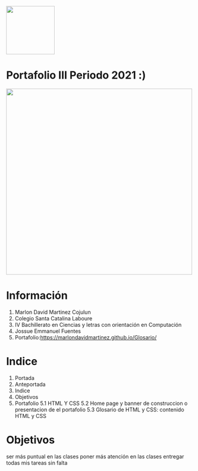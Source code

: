 
<img width="130px" 
 src="https://encrypted-tbn0.gstatic.com/images?q=tbn:ANd9GcTgthFV8LMZfQBehft87qqGFEVkRzptcNfrE5AqL5BgvqPN_Os3sjtThjxvm4mphC7w28Q&usqp=CAU">

# Portafolio III Periodo 2021 :)

<img width="500px" src="https://images.unsplash.com/photo-1563019589-7e7db5152430?ixlib=rb-1.2.1&ixid=MnwxMjA3fDB8MHxwaG90by1wYWdlfHx8fGVufDB8fHx8&auto=format&fit=crop&w=1050&q=80">

# Información
1. Marlon David Martinez Cojulun
2. Colegio Santa Catalina Laboure
3. IV Bachillerato en Ciencias y letras con orientación en Computación
4. Jossue Emmanuel Fuentes
5. Portafolio:https://marlondavidmartinez.github.io/Glosario/

# Indice
1. Portada
2. Anteportada
3. Indice
4. Objetivos
5. Portafolio
5.1 HTML Y CSS
5.2 Home page y banner de construccion o presentacion de el portafolio
5.3 Glosario de HTML y CSS: contenido HTML y CSS

# Objetivos
ser más puntual en las clases
poner más atención en las clases
entregar todas mis tareas sin falta
